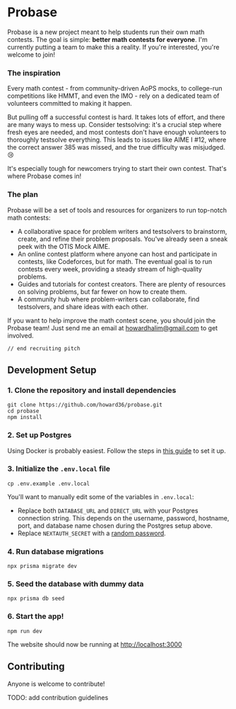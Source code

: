 # Probase

Probase is a new project meant to help students run their own math contests. The goal is simple: **better math contests for everyone**. I'm currently putting a team to make this a reality. If you're interested, you're welcome to join!

### The inspiration

Every math contest - from community-driven AoPS mocks, to college-run competitions like HMMT, and even the IMO - rely on a dedicated team of volunteers committed to making it happen.

But pulling off a successful contest is hard. It takes lots of effort, and there are many ways to mess up. Consider testsolving: it's a crucial step where fresh eyes are needed, and most contests don't have enough volunteers to thoroughly testsolve everything. This leads to issues like AIME I #12, where the correct answer 385 was missed, and the true difficulty was misjudged. 😢

It's especially tough for newcomers trying to start their own contest. That's where Probase comes in!

### The plan

Probase will be a set of tools and resources for organizers to run top-notch math contests:

- A collaborative space for problem writers and testsolvers to brainstorm, create, and refine their problem proposals. You've already seen a sneak peek with the OTIS Mock AIME.
- An online contest platform where anyone can host and participate in contests, like Codeforces, but for math. The eventual goal is to run contests every week, providing a steady stream of high-quality problems.
- Guides and tutorials for contest creators. There are plenty of resources on solving problems, but far fewer on how to create them.
- A community hub where problem-writers can collaborate, find testsolvers, and share ideas with each other.

If you want to help improve the math contest scene, you should join the Probase team! Just send me an email at howardhalim@gmail.com to get involved.

`// end recruiting pitch`

## Development Setup

### 1. Clone the repository and install dependencies

```
git clone https://github.com/howard36/probase.git
cd probase
npm install
```

### 2. Set up Postgres

Using Docker is probably easiest. Follow the steps in [this guide](https://www.docker.com/blog/how-to-use-the-postgres-docker-official-image/) to set it up.

### 3. Initialize the `.env.local` file

```
cp .env.example .env.local
```

You'll want to manually edit some of the variables in `.env.local`:

- Replace both `DATABASE_URL` and `DIRECT_URL` with your Postgres connection string. This depends on the username, password, hostname, port, and database name chosen during the Postgres setup above.
- Replace `NEXTAUTH_SECRET` with a [random password](https://www.random.org/passwords/?num=1&len=32&format=html&rnd=new).

### 4. Run database migrations

```
npx prisma migrate dev
```

### 5. Seed the database with dummy data

```
npx prisma db seed
```

### 6. Start the app!

```
npm run dev
```

The website should now be running at <http://localhost:3000>

## Contributing

Anyone is welcome to contribute!

TODO: add contribution guidelines
